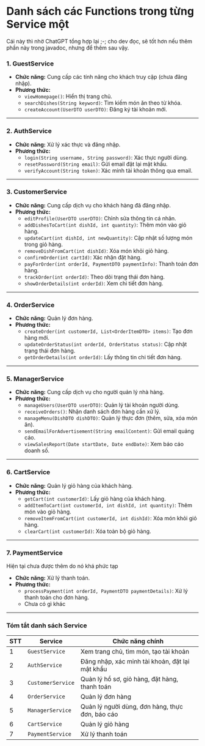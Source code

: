 # Danh sách các Functions trong từng Service một
Cái này thì nhờ ChatGPT tổng hợp lại ;-; cho dev đọc, sẽ tốt hơn nếu thêm phần này trong javadoc, nhưng để thêm sau vậy.

### 1. GuestService
- **Chức năng:** Cung cấp các tính năng cho khách truy cập (chưa đăng nhập).  
- **Phương thức:**  
    - `viewHomepage()`: Hiển thị trang chủ.  
    - `searchDishes(String keyword)`: Tìm kiếm món ăn theo từ khóa.  
    - `createAccount(UserDTO userDTO)`: Đăng ký tài khoản mới.  

---

### 2. AuthService
- **Chức năng:** Xử lý xác thực và đăng nhập.  
- **Phương thức:**  
    - `login(String username, String password)`: Xác thực người dùng.  
    - `resetPassword(String email)`: Gửi email đặt lại mật khẩu.  
    - `verifyAccount(String token)`: Xác minh tài khoản thông qua email.  

---

### 3. CustomerService
- **Chức năng:** Cung cấp dịch vụ cho khách hàng đã đăng nhập.  
- **Phương thức:**  
    - `editProfile(UserDTO userDTO)`: Chỉnh sửa thông tin cá nhân.  
    - `addDishesToCart(int dishId, int quantity)`: Thêm món vào giỏ hàng.  
    - `updateCart(int dishId, int newQuantity)`: Cập nhật số lượng món trong giỏ hàng.  
    - `removeDishFromCart(int dishId)`: Xóa món khỏi giỏ hàng.  
    - `confirmOrder(int cartId)`: Xác nhận đặt hàng.  
    - `payForOrder(int orderId, PaymentDTO paymentInfo)`: Thanh toán đơn hàng.  
    - `trackOrder(int orderId)`: Theo dõi trạng thái đơn hàng.  
    - `showOrderDetails(int orderId)`: Xem chi tiết đơn hàng.  

---

### 4. OrderService
- **Chức năng:** Quản lý đơn hàng.  
- **Phương thức:**  
    - `createOrder(int customerId, List<OrderItemDTO> items)`: Tạo đơn hàng mới.  
    - `updateOrderStatus(int orderId, OrderStatus status)`: Cập nhật trạng thái đơn hàng.  
    - `getOrderDetails(int orderId)`: Lấy thông tin chi tiết đơn hàng.  

---

### 5. ManagerService
- **Chức năng:** Cung cấp dịch vụ cho người quản lý nhà hàng.  
- **Phương thức:**  
    - `manageUsers(UserDTO userDTO)`: Quản lý tài khoản người dùng.  
    - `receiveOrders()`: Nhận danh sách đơn hàng cần xử lý.  
    - `manageMenu(DishDTO dishDTO)`: Quản lý thực đơn (thêm, sửa, xóa món ăn).  
    - `sendEmailForAdvertisement(String emailContent)`: Gửi email quảng cáo.  
    - `viewSalesReport(Date startDate, Date endDate)`: Xem báo cáo doanh số.  

---

### 6. CartService
- **Chức năng:** Quản lý giỏ hàng của khách hàng.  
- **Phương thức:**  
    - `getCart(int customerId)`: Lấy giỏ hàng của khách hàng.  
    - `addItemToCart(int customerId, int dishId, int quantity)`: Thêm món vào giỏ hàng.  
    - `removeItemFromCart(int customerId, int dishId)`: Xóa món khỏi giỏ hàng.  
    - `clearCart(int customerId)`: Xóa toàn bộ giỏ hàng.  

---

### 7. PaymentService
Hiện tại chưa được thêm do nó khá phức tạp

- **Chức năng:** Xử lý thanh toán.  
- **Phương thức:**  
    - `processPayment(int orderId, PaymentDTO paymentDetails)`: Xử lý thanh toán cho đơn hàng.  
    - Chưa có gì khác
---

### Tóm tắt danh sách Service

| **STT** | **Service**          | **Chức năng chính**  |
|---------|----------------------|----------------------|
| 1       | `GuestService`        | Xem trang chủ, tìm món, tạo tài khoản |
| 2       | `AuthService`         | Đăng nhập, xác minh tài khoản, đặt lại mật khẩu |
| 3       | `CustomerService`     | Quản lý hồ sơ, giỏ hàng, đặt hàng, thanh toán |
| 4       | `OrderService`        | Quản lý đơn hàng |
| 5       | `ManagerService`      | Quản lý người dùng, đơn hàng, thực đơn, báo cáo |
| 6       | `CartService`         | Quản lý giỏ hàng |
| 7       | `PaymentService`      | Xử lý thanh toán |
